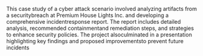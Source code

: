 This case study of a cyber attack scenario involved analyzing artifacts from a securitybreach at Premium House Lights Inc. and developing a comprehensive incidentresponse report. The report includes detailed analysis, recommended containmentand remediation steps, and strategies to enhance security policies. The project alsoculminated in a presentation highlighting key findings and proposed improvementsto prevent future incidents
